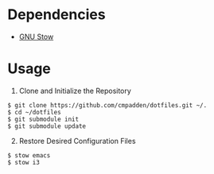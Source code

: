 # Dependencies
* [GNU Stow](https://www.gnu.org/software/stow/)

# Usage
1) Clone and Initialize the Repository
```shell
$ git clone https://github.com/cmpadden/dotfiles.git ~/.
$ cd ~/dotfiles
$ git submodule init
$ git submodule update
```

2) Restore Desired Configuration Files
```shell
$ stow emacs
$ stow i3
```
